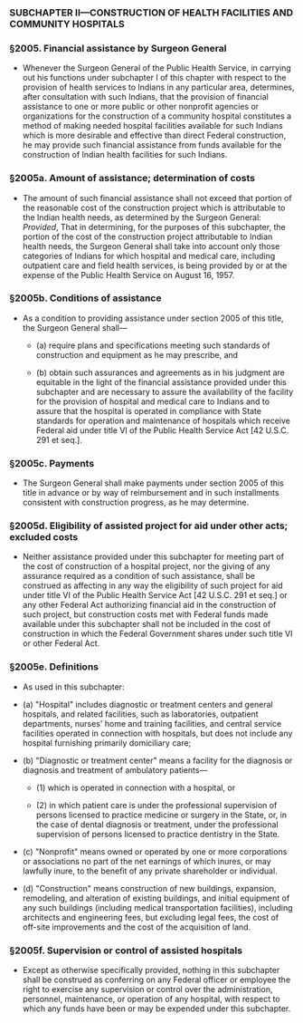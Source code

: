 ### SUBCHAPTER II—CONSTRUCTION OF HEALTH FACILITIES AND COMMUNITY HOSPITALS

### §2005. Financial assistance by Surgeon General
* Whenever the Surgeon General of the Public Health Service, in carrying out his functions under subchapter I of this chapter with respect to the provision of health services to Indians in any particular area, determines, after consultation with such Indians, that the provision of financial assistance to one or more public or other nonprofit agencies or organizations for the construction of a community hospital constitutes a method of making needed hospital facilities available for such Indians which is more desirable and effective than direct Federal construction, he may provide such financial assistance from funds available for the construction of Indian health facilities for such Indians.

### §2005a. Amount of assistance; determination of costs
* The amount of such financial assistance shall not exceed that portion of the reasonable cost of the construction project which is attributable to the Indian health needs, as determined by the Surgeon General: _Provided_, That in determining, for the purposes of this subchapter, the portion of the cost of the construction project attributable to Indian health needs, the Surgeon General shall take into account only those categories of Indians for which hospital and medical care, including outpatient care and field health services, is being provided by or at the expense of the Public Health Service on August 16, 1957.

### §2005b. Conditions of assistance
* As a condition to providing assistance under section 2005 of this title, the Surgeon General shall—

  * (a) require plans and specifications meeting such standards of construction and equipment as he may prescribe, and

  * (b) obtain such assurances and agreements as in his judgment are equitable in the light of the financial assistance provided under this subchapter and are necessary to assure the availability of the facility for the provision of hospital and medical care to Indians and to assure that the hospital is operated in compliance with State standards for operation and maintenance of hospitals which receive Federal aid under title VI of the Public Health Service Act [42 U.S.C. 291 et seq.].

### §2005c. Payments
* The Surgeon General shall make payments under section 2005 of this title in advance or by way of reimbursement and in such installments consistent with construction progress, as he may determine.

### §2005d. Eligibility of assisted project for aid under other acts; excluded costs
* Neither assistance provided under this subchapter for meeting part of the cost of construction of a hospital project, nor the giving of any assurance required as a condition of such assistance, shall be construed as affecting in any way the eligibility of such project for aid under title VI of the Public Health Service Act [42 U.S.C. 291 et seq.] or any other Federal Act authorizing financial aid in the construction of such project, but construction costs met with Federal funds made available under this subchapter shall not be included in the cost of construction in which the Federal Government shares under such title VI or other Federal Act.

### §2005e. Definitions
* As used in this subchapter:

* (a) "Hospital" includes diagnostic or treatment centers and general hospitals, and related facilities, such as laboratories, outpatient departments, nurses' home and training facilities, and central service facilities operated in connection with hospitals, but does not include any hospital furnishing primarily domiciliary care;

* (b) "Diagnostic or treatment center" means a facility for the diagnosis or diagnosis and treatment of ambulatory patients—

  * (1) which is operated in connection with a hospital, or

  * (2) in which patient care is under the professional supervision of persons licensed to practice medicine or surgery in the State, or, in the case of dental diagnosis or treatment, under the professional supervision of persons licensed to practice dentistry in the State.


* (c) "Nonprofit" means owned or operated by one or more corporations or associations no part of the net earnings of which inures, or may lawfully inure, to the benefit of any private shareholder or individual.

* (d) "Construction" means construction of new buildings, expansion, remodeling, and alteration of existing buildings, and initial equipment of any such buildings (including medical transportation facilities), including architects and engineering fees, but excluding legal fees, the cost of off-site improvements and the cost of the acquisition of land.

### §2005f. Supervision or control of assisted hospitals
* Except as otherwise specifically provided, nothing in this subchapter shall be construed as conferring on any Federal officer or employee the right to exercise any supervision or control over the administration, personnel, maintenance, or operation of any hospital, with respect to which any funds have been or may be expended under this subchapter.